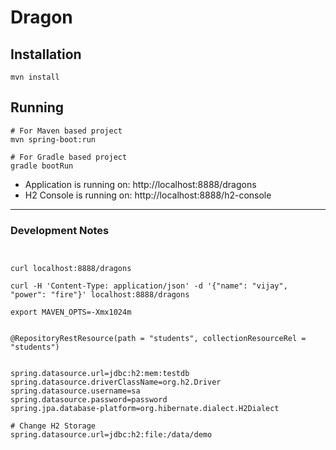 # Dragon

## Installation

```shell
mvn install
```

## Running

```shell
# For Maven based project
mvn spring-boot:run

# For Gradle based project
gradle bootRun
```

- Application is running on: http://localhost:8888/dragons 
- H2 Console is running on: http://localhost:8888/h2-console 

---

### Development Notes

```shell


curl localhost:8888/dragons

curl -H 'Content-Type: application/json' -d '{"name": "vijay", "power": "fire"}' localhost:8888/dragons

export MAVEN_OPTS=-Xmx1024m


@RepositoryRestResource(path = "students", collectionResourceRel = "students")


spring.datasource.url=jdbc:h2:mem:testdb
spring.datasource.driverClassName=org.h2.Driver
spring.datasource.username=sa
spring.datasource.password=password
spring.jpa.database-platform=org.hibernate.dialect.H2Dialect

# Change H2 Storage
spring.datasource.url=jdbc:h2:file:/data/demo


```
